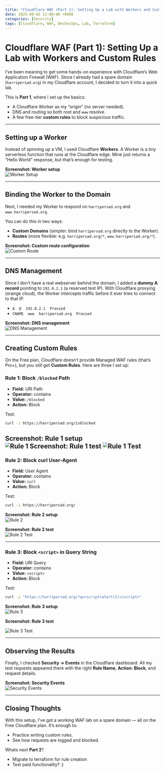 ```yaml
---
title: "Cloudflare WAF (Part 1): Setting Up a Lab with Workers and Custom Rules"
date: 2025-09-02 12:00:00 +0000
categories: [Security]
tags: [Cloudflare, WAF, DevSecOps, Lab, Terraform]
---
```


# Cloudflare WAF (Part 1): Setting Up a Lab with Workers and Custom Rules

I’ve been meaning to get some hands-on experience with Cloudflare’s Web Application Firewall (WAF). Since I already had a spare domain (`harripersad.org`) in my Cloudflare account, I decided to turn it into a quick lab.  

This is **Part 1**, where I set up the basics:  
- A Cloudflare Worker as my “origin” (no server needed).  
- DNS and routing so both root and `www` resolve.  
- A few free-tier **custom rules** to block suspicious traffic.  

---

## Setting up a Worker

Instead of spinning up a VM, I used Cloudflare **Workers**. A Worker is a tiny serverless function that runs at the Cloudflare edge. Mine just returns a “Hello World” response, but that’s enough for testing.  

**Screenshot: Worker setup**  
![Worker Setup](/assets/img/posts/2025-09-02-cloudflare-waf-part1/worker-setup.png)  

---

## Binding the Worker to the Domain

Next, I needed my Worker to respond on `harripersad.org` and `www.harripersad.org`.  

You can do this in two ways:  
- **Custom Domains** (simpler: bind `harripersad.org` directly to the Worker).  
- **Routes** (more flexible: e.g. `harripersad.org/*`, `www.harripersad.org/*`).  

**Screenshot: Custom route configuration**  
![Custom Route](/assets/img/posts/2025-09-02-cloudflare-waf-part1/custom-route.png)  

---

## DNS Management

Since I don’t have a real webserver behind the domain, I added a **dummy A record** pointing to `192.0.2.1` (a reserved test IP). With Cloudflare proxying (orange cloud), the Worker intercepts traffic before it ever tries to connect to that IP.  

- `A  @  192.0.2.1  Proxied`  
- `CNAME  www  harripersad.org  Proxied`  

**Screenshot: DNS management**  
![DNS Management](/assets/img/posts/2025-09-02-cloudflare-waf-part1/dns-records.png)  

---

## Creating Custom Rules

On the Free plan, Cloudflare doesn’t provide Managed WAF rules (that’s Pro+), but you still get **Custom Rules**. Here are three I set up:

### Rule 1: Block `/blocked` Path
- **Field:** URI Path  
- **Operator:** contains  
- **Value:** `/blocked`  
- **Action:** Block  

Test:  
```bash
curl -i https://harripersad.org/isblocked
```

**Screenshot: Rule 1 setup**  
![Rule 1](/assets/img/posts/2025-09-02-cloudflare-waf-part1/rule-isblocked.png)
**Screenshot: Rule 1 test**
![Rule 1 Test](/assets/img/posts/2025-09-02-cloudflare-waf-part1/rule-isblocked2.png)  
---

### Rule 2: Block curl User-Agent
- **Field:** User Agent  
- **Operator:** contains  
- **Value:** `curl`  
- **Action:** Block  

Test:  
```bash
curl -i https://harripersad.org/
```

**Screenshot: Rule 2 setup**  
![Rule 2](/assets/img/posts/2025-09-02-cloudflare-waf-part1/rule-curl.png)

**Screenshot: Rule 2 test**  
![Rule 2 Test](/assets/img/posts/2025-09-02-cloudflare-waf-part1/rule-curl2.png)

---

### Rule 3: Block `<script>` in Query String
- **Field:** URI Query  
- **Operator:** contains  
- **Value:** `<script>`  
- **Action:** Block  

Test:  
```bash
curl -i "https://harripersad.org/?q=<script>alert(1)</script>"
```

**Screenshot: Rule 3 setup**  
![Rule 3](/assets/img/posts/2025-09-02-cloudflare-waf-part1/rule-script.png)

**Screenshot: Rule 3 test**  

![Rule 3 Test](/assets/img/posts/2025-09-02-cloudflare-waf-part1/rule-script2.png)

---

## Observing the Results

Finally, I checked **Security → Events** in the Cloudflare dashboard. All my test requests appeared there with the right **Rule Name**, **Action: Block**, and request details.  

**Screenshot: Security Events**  
![Security Events](/assets/img/posts/2025-09-02-cloudflare-waf-part1/security-events.png)  

---

## Closing Thoughts

With this setup, I’ve got a working WAF lab on a spare domain — all on the Free Cloudflare plan. It’s enough to:  
- Practice writing custom rules.  
- See how requests are logged and blocked.  

Whats next  **Part 2**?
- Migrate to terraform for rule creation
- Test paid functionality? :)